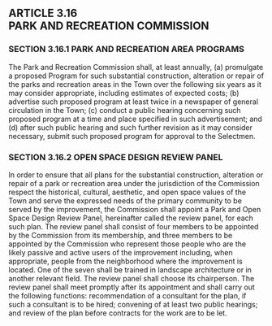 ## ARTICLE 3.16<br/>PARK AND RECREATION COMMISSION

### SECTION 3.16.1 PARK AND RECREATION AREA PROGRAMS

The Park and Recreation Commission shall, at least annually, (a)
promulgate a proposed Program for such substantial construction,
alteration or repair of the parks and recreation areas in the Town over
the following six years as it may consider appropriate, including
estimates of expected costs; (b) advertise such proposed program at
least twice in a newspaper of general circulation in the Town; (c)
conduct a public hearing concerning such proposed program at a time and
place specified in such advertisement; and (d) after such public hearing
and such further revision as it may consider necessary, submit such
proposed program for approval to the Selectmen.

### SECTION 3.16.2 OPEN SPACE DESIGN REVIEW PANEL

In order to ensure that all plans for the substantial construction,
alteration or repair of a park or recreation area under the jurisdiction
of the Commission respect the historical, cultural, aesthetic, and open
space values of the Town and serve the expressed needs of the primary
community to be served by the improvement, the Commission shall appoint
a Park and Open Space Design Review Panel, hereinafter called the review
panel, for each such plan. The review panel shall consist of four
members to be appointed by the Commission from its membership, and three
members to be appointed by the Commission who represent those people who
are the likely passive and active users of the improvement including,
when appropriate, people from the neighborhood where the improvement is
located. One of the seven shall be trained in landscape architecture or
in another relevant field. The review panel shall choose its
chairperson. The review panel shall meet promptly after its appointment
and shall carry out the following functions: recommendation of a
consultant for the plan, if such a consultant is to be hired; convening
of at least two public hearings; and review of the plan before contracts
for the work are to be let.

